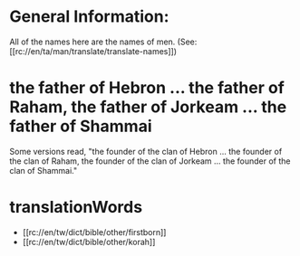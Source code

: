 # General Information:

All of the names here are the names of men. (See: [[rc://en/ta/man/translate/translate-names]])

# the father of Hebron ... the father of Raham, the father of Jorkeam ... the father of Shammai

Some versions read, "the founder of the clan of Hebron ... the founder of the clan of Raham, the founder of the clan of Jorkeam ... the founder of the clan of Shammai."

# translationWords

* [[rc://en/tw/dict/bible/other/firstborn]]
* [[rc://en/tw/dict/bible/other/korah]]